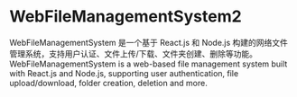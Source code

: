 # WebFileManagementSystem2
WebFileManagementSystem 是一个基于 React.js 和 Node.js 构建的网络文件管理系统，支持用户认证、文件上传/下载、文件夹创建、删除等功能。 WebFileManagementSystem is a web-based file management system built with React.js and Node.js, supporting user authentication, file upload/download, folder creation, deletion and more.
